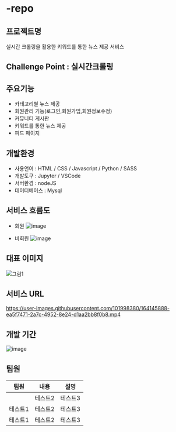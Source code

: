 # -repo

## 프로젝트명
실시간 크롤링을 활용한 키워드를 통한 뉴스 제공 서비스

## Challenge Point : 실시간크롤링

## 주요기능
- 카테고리별 뉴스 제공
- 회원관리 기능(로그인,회원가입,회원정보수정)
- 커뮤니티 게시판
- 키워드를 통한 뉴스 제공
- 피드 페이지

## 개발환경
- 사용언어 : HTML / CSS / Javascript / Python / SASS
- 개발도구 : Jupyter / VSCode
- 서버환경 : nodeJS
- 데이터베이스 : Mysql

## 서비스 흐름도
- 회원
![image](https://user-images.githubusercontent.com/101998380/164145157-29dd0607-2949-4409-acc8-711a0e2c0770.png)

- 비회원
![image](https://user-images.githubusercontent.com/101998380/164145193-12b5045c-75e0-4a8f-b40e-7883cc3dcff9.png)


## 대표 이미지
![그림1](https://user-images.githubusercontent.com/101968438/164144717-b2b148c0-92d5-43b5-9cd2-eef32445a024.png)

## 서비스 URL
https://user-images.githubusercontent.com/101998380/164145888-ea5f7471-2a7c-4952-8e24-d1aa2bb8f0b8.mp4



## 개발 기간
![image](https://user-images.githubusercontent.com/101998380/164144972-12f39efa-28bd-4f7c-a4d7-461360058a57.png)

## 팀원 
|팀원|내용|설명|
|------|---|---|
||테스트2|테스트3|
|테스트1|테스트2|테스트3|
|테스트1|테스트2|테스트3|


